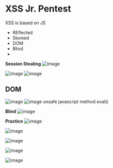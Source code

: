 # XSS Jr. Pentest

 XSS is based on JS

 - REflected
 - Storeed
 - DOM
 - Blind
 - 

 **Session Stealing**
 ![image](https://github.com/user-attachments/assets/e7c25ed2-5269-4cab-b0da-bc99801db589)


![image](https://github.com/user-attachments/assets/ebac42c4-80cb-41ee-883c-8b0602d24e14)
![image](https://github.com/user-attachments/assets/138a6b77-9b1c-432f-b2b1-d9fed7068a34)


## DOM
![image](https://github.com/user-attachments/assets/b05f6c87-ce28-4d5e-b1d1-256b8fa597c8)
![image](https://github.com/user-attachments/assets/992c512a-83e8-41a2-b141-c4a2dfa74808)
    unsafe javascript method eval()

**Blind**
![image](https://github.com/user-attachments/assets/2544d98d-557d-4e2f-bbbb-2c49dff19260)


**Practice**
![image](https://github.com/user-attachments/assets/4c54be49-aca4-40cd-a4d3-916f9e6e80a9)

 ![image](https://github.com/user-attachments/assets/6ac13a6b-32f4-47a8-95e1-f1a0a6239715)

![image](https://github.com/user-attachments/assets/256907a5-0dc0-431c-b270-9e8b55aa5064)

![image](https://github.com/user-attachments/assets/e1d1553f-19fa-4f79-a882-2150b5ea58a2)

![image](https://github.com/user-attachments/assets/fcec5591-86c3-444e-bfe4-26f2c70d36e9)
